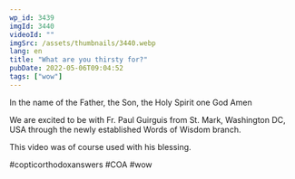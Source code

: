 ```yaml
---
wp_id: 3439
imgId: 3440
videoId: ""
imgSrc: /assets/thumbnails/3440.webp
lang: en
title: "What are you thirsty for?"
pubDate: 2022-05-06T09:04:52
tags: ["wow"]
---
```


<!-- page: 6 -->

<p>In the name of the Father, the Son, the Holy Spirit one God Amen </p>
<p>We are excited to be with Fr. Paul Guirguis from St. Mark, Washington DC, USA through the newly established Words of Wisdom branch.</p>
<p>This video was of course used with his blessing. </p>
<p>#copticorthodoxanswers #COA #wow</p>
